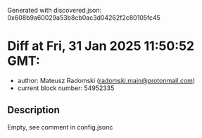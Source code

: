 Generated with discovered.json: 0x608b9a60029a53b8cb0ac3d04262f2c80105fc45

# Diff at Fri, 31 Jan 2025 11:50:52 GMT:

- author: Mateusz Radomski (<radomski.main@protonmail.com>)
- current block number: 54952335

## Description

Empty, see comment in config.jsonc
